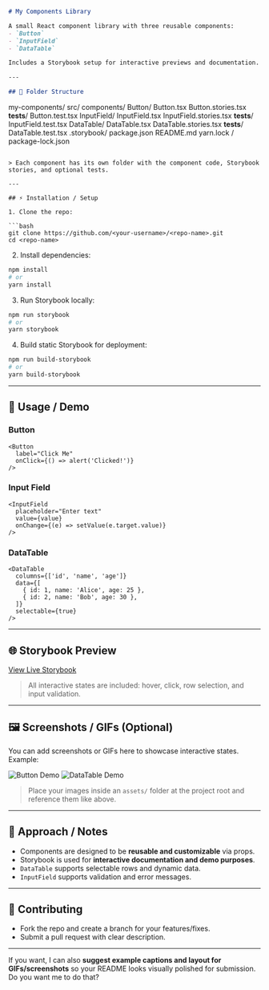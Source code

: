 

```markdown
# My Components Library

A small React component library with three reusable components:  
- `Button`  
- `InputField`  
- `DataTable`  

Includes a Storybook setup for interactive previews and documentation.

---

## 📁 Folder Structure

```

my-components/
src/
components/
Button/
Button.tsx
Button.stories.tsx
**tests**/
Button.test.tsx
InputField/
InputField.tsx
InputField.stories.tsx
**tests**/
InputField.test.tsx
DataTable/
DataTable.tsx
DataTable.stories.tsx
**tests**/
DataTable.test.tsx
.storybook/
package.json
README.md
yarn.lock / package-lock.json

````

> Each component has its own folder with the component code, Storybook stories, and optional tests.

---

## ⚡ Installation / Setup

1. Clone the repo:

```bash
git clone https://github.com/<your-username>/<repo-name>.git
cd <repo-name>
````

2. Install dependencies:

```bash
npm install
# or
yarn install
```

3. Run Storybook locally:

```bash
npm run storybook
# or
yarn storybook
```

4. Build static Storybook for deployment:

```bash
npm run build-storybook
# or
yarn build-storybook
```

---

## 🎨 Usage / Demo

### Button

```tsx
<Button
  label="Click Me"
  onClick={() => alert('Clicked!')}
/>
```

### Input Field

```tsx
<InputField
  placeholder="Enter text"
  value={value}
  onChange={(e) => setValue(e.target.value)}
/>
```

### DataTable

```tsx
<DataTable
  columns={['id', 'name', 'age']}
  data={[
    { id: 1, name: 'Alice', age: 25 },
    { id: 2, name: 'Bob', age: 30 },
  ]}
  selectable={true}
/>
```

---

## 🌐 Storybook Preview

[View Live Storybook](https://<your-vercel-url>.vercel.app)

> All interactive states are included: hover, click, row selection, and input validation.

---

## 🖼 Screenshots / GIFs (Optional)

You can add screenshots or GIFs here to showcase interactive states. Example:

![Button Demo](./assets/button-demo.png)
![DataTable Demo](./assets/datatable-demo.gif)

> Place your images inside an `assets/` folder at the project root and reference them like above.

---

## 📝 Approach / Notes

* Components are designed to be **reusable and customizable** via props.
* Storybook is used for **interactive documentation and demo purposes**.
* `DataTable` supports selectable rows and dynamic data.
* `InputField` supports validation and error messages.

---

## 🤝 Contributing

* Fork the repo and create a branch for your features/fixes.
* Submit a pull request with clear description.

--- 

If you want, I can also **suggest example captions and layout for GIFs/screenshots** so your README looks visually polished for submission. Do you want me to do that?
```
